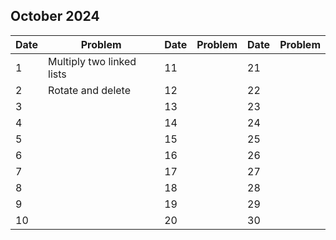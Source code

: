 ## October 2024

| Date | Problem                   | Date | Problem | Date | Problem |
| ---- | ------------------------- | ---- | ------- | ---- | ------- |
| 1    | Multiply two linked lists | 11   |         | 21   |         |
| 2    | Rotate and delete         | 12   |         | 22   |         |
| 3    |                           | 13   |         | 23   |         |
| 4    |                           | 14   |         | 24   |         |
| 5    |                           | 15   |         | 25   |         |
| 6    |                           | 16   |         | 26   |         |
| 7    |                           | 17   |         | 27   |         |
| 8    |                           | 18   |         | 28   |         |
| 9    |                           | 19   |         | 29   |         |
| 10   |                           | 20   |         | 30   |         |
